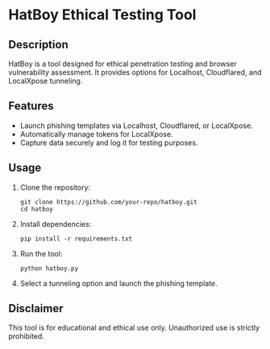# HatBoy Ethical Testing Tool

## Description
HatBoy is a tool designed for ethical penetration testing and browser vulnerability assessment. It provides options for Localhost, Cloudflared, and LocalXpose tunneling.

## Features
- Launch phishing templates via Localhost, Cloudflared, or LocalXpose.
- Automatically manage tokens for LocalXpose.
- Capture data securely and log it for testing purposes.

## Usage
1. Clone the repository:
   ```
   git clone https://github.com/your-repo/hatboy.git
   cd hatboy
   ```
2. Install dependencies:
   ```
   pip install -r requirements.txt
   ```
3. Run the tool:
   ```
   python hatboy.py
   ```
4. Select a tunneling option and launch the phishing template.

## Disclaimer
This tool is for educational and ethical use only. Unauthorized use is strictly prohibited.
